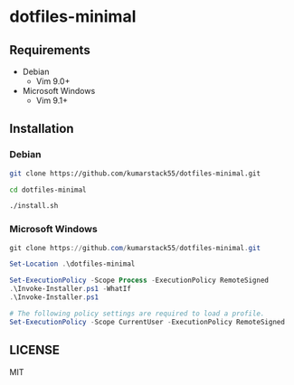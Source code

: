 # dotfiles-minimal

## Requirements

- Debian
    - Vim 9.0+
- Microsoft Windows
    - Vim 9.1+

## Installation

### Debian

```bash
git clone https://github.com/kumarstack55/dotfiles-minimal.git

cd dotfiles-minimal

./install.sh
```

### Microsoft Windows

```powershell
git clone https://github.com/kumarstack55/dotfiles-minimal.git

Set-Location .\dotfiles-minimal

Set-ExecutionPolicy -Scope Process -ExecutionPolicy RemoteSigned
.\Invoke-Installer.ps1 -WhatIf
.\Invoke-Installer.ps1

# The following policy settings are required to load a profile.
Set-ExecutionPolicy -Scope CurrentUser -ExecutionPolicy RemoteSigned
```

## LICENSE

MIT
